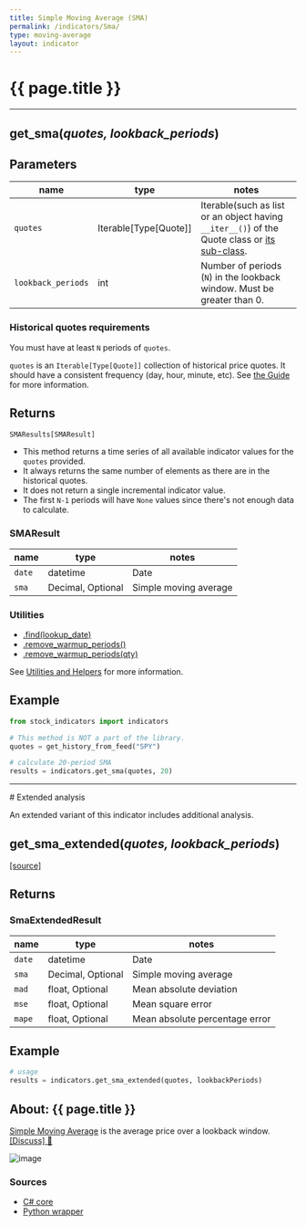 ```yaml
---
title: Simple Moving Average (SMA)
permalink: /indicators/Sma/
type: moving-average
layout: indicator
---
```


# {{ page.title }}
<hr>

## **get_sma**(*quotes, lookback_periods*)

## Parameters

| name | type | notes
| -- |-- |--
| `quotes` | Iterable[Type[Quote]] | Iterable(such as list or an object having `__iter__()`) of the Quote class or [its sub-class]({{site.baseurl}}/guide/#using-custom-quote-classes).
| `lookback_periods` | int | Number of periods (`N`) in the lookback window.  Must be greater than 0.

<!-- | `candlePart` | CandlePart | Optional.  Specify the [OHLCV]({{site.baseurl}}/guide/#historical-quotes) candle part to evaluate.  See [CandlePart options](#candlepart-options) below.  Default is `CandlePart.Close` -->

### Historical quotes requirements

You must have at least `N` periods of `quotes`.

`quotes` is an `Iterable[Type[Quote]]` collection of historical price quotes.  It should have a consistent frequency (day, hour, minute, etc).  See [the Guide]({{site.baseurl}}/guide/#historical-quotes) for more information.

<!-- 
### CandlePart options

| type | description
|-- |--
| `CandlePart.Open` | Use `Open` price
| `CandlePart.High` | Use `High` price
| `CandlePart.Low` | Use `Low` price
| `CandlePart.Close` | Use `Close` price (default)
| `CandlePart.Volume` | Use `Volume` -->

## Returns

```python
SMAResults[SMAResult]
```

- This method returns a time series of all available indicator values for the `quotes` provided.
- It always returns the same number of elements as there are in the historical quotes.
- It does not return a single incremental indicator value.
- The first `N-1` periods will have `None` values since there's not enough data to calculate.

### SMAResult

| name | type | notes
| -- |-- |--
| `date` | datetime | Date
| `sma` | Decimal, Optional | Simple moving average

### Utilities

- [.find(lookup_date)]({{site.baseurl}}/utilities#find-indicator-result-by-date)
- [.remove_warmup_periods()]({{site.baseurl}}/utilities#remove-warmup-periods)
- [.remove_warmup_periods(qty)]({{site.baseurl}}/utilities#remove-warmup-periods)

See [Utilities and Helpers]({{site.baseurl}}/utilities#utilities-for-indicator-results) for more information.

## Example

```python
from stock_indicators import indicators

# This method is NOT a part of the library.
quotes = get_history_from_feed("SPY")

# calculate 20-period SMA
results = indicators.get_sma(quotes, 20)
```


<hr>
# Extended analysis

An extended variant of this indicator includes additional analysis.

## **get_sma_extended**(*quotes, lookback_periods*)
    
[[source]]({{site.sourceurl}}/sma.py)


## Returns

### SmaExtendedResult

| name | type | notes
| -- |-- |--
| `date` | datetime | Date
| `sma` | Decimal, Optional | Simple moving average
| `mad` | float, Optional | Mean absolute deviation
| `mse` | float, Optional | Mean square error
| `mape` | float, Optional | Mean absolute percentage error

## Example

```python
# usage
results = indicators.get_sma_extended(quotes, lookbackPeriods)
```


## About: {{ page.title }}

[Simple Moving Average](https://en.wikipedia.org/wiki/Moving_average#Simple_moving_average) is the average price over a lookback window.
[[Discuss] :speech_balloon:]({{site.github.base_repository_url}}/discussions/240 "Community discussion about this indicator")

![image]({{site.charturl}}/Sma.png)

### Sources

- [C# core]({{site.base_sourceurl}}/s-z/Sma/Sma.cs)
- [Python wrapper]({{site.sourceurl}}/sma.py)
